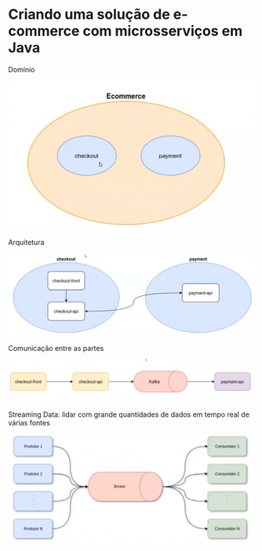 # Criando uma solução de e-commerce com microsserviços em Java

Domínio

<img src="../attachments/image-20210401235247282.png" alt="image-20210401235247282" style="zoom:67%;" />

Arquitetura

<img src="../attachments/image-20210401235319154.png" alt="image-20210401235319154" style="zoom:67%;" />

Comunicação entre as partes

![image-20210401235421138](../attachments/image-20210401235421138.png)

Streaming Data: lidar com grande quantidades de dados em tempo real de várias fontes

![image-20210401235519261](../attachments/image-20210401235519261.png)

